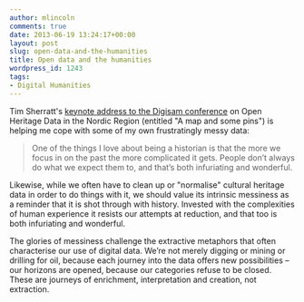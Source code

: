 ```yaml
---
author: mlincoln
comments: true
date: 2013-06-19 13:24:17+00:00
layout: post
slug: open-data-and-the-humanities
title: Open data and the humanities
wordpress_id: 1243
tags:
- Digital Humanities
---
```


Tim Sherratt's [keynote address to the Digisam conference](http://web.archive.org/web/20160603234838/http://wraggelabs.com/shed/presentations/digisam/#/text) on Open Heritage Data in the Nordic Region (entitled "A map and some pins") is helping me cope with some of my own frustratingly messy data:


> One of the things I love about being a historian is that the more we focus in on the past the more complicated it gets. People don’t always do what we expect them to, and that’s both infuriating and wonderful.

Likewise, while we often have to clean up or "normalise" cultural heritage data in order to do things with it, we should value its intrinsic messiness as a reminder that it is shot through with history. Invested with the complexities of human experience it resists our attempts at reduction, and that too is both infuriating and wonderful.

The glories of messiness challenge the extractive metaphors that often characterise our use of digital data. We’re not merely digging or mining or drilling for oil, because each journey into the data offers new possibilities – our horizons are opened, because our categories refuse to be closed. These are journeys of enrichment, interpretation and creation, not extraction.

